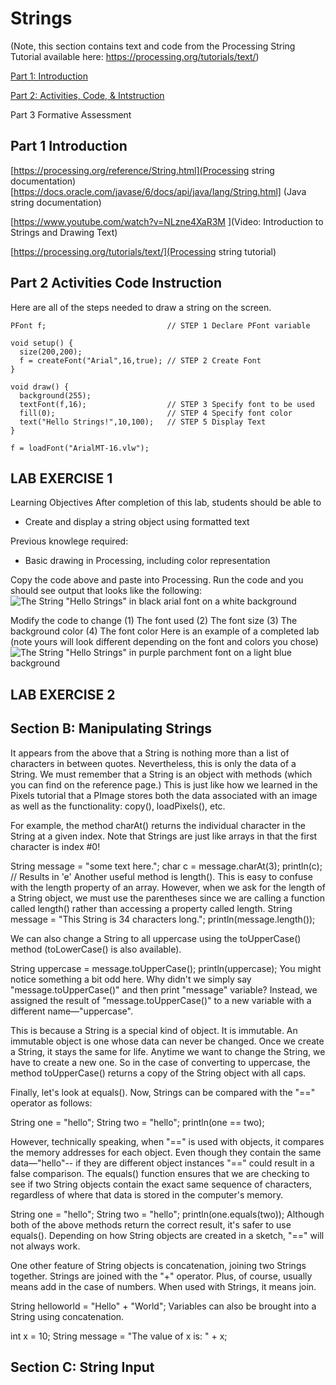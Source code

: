 # Strings
(Note, this section contains text and code from the Processing String Tutorial available here: https://processing.org/tutorials/text/)

[Part 1: Introduction](#part-1-introduction)

[Part 2: Activities, Code, & Intstruction](#part-2-activities-code-instruction)

Part 3 Formative Assessment

## Part 1 Introduction

[https://processing.org/reference/String.html](Processing string documentation)
[https://docs.oracle.com/javase/6/docs/api/java/lang/String.html] (Java string documentation)

[https://www.youtube.com/watch?v=NLzne4XaR3M ](Video: Introduction to Strings and Drawing Text)

[https://processing.org/tutorials/text/](Processing string tutorial)


## Part 2 Activities Code Instruction

Here are all of the steps needed to draw a string on the screen.

```
PFont f;                           // STEP 1 Declare PFont variable
  
void setup() {
  size(200,200);
  f = createFont("Arial",16,true); // STEP 2 Create Font
}

void draw() {
  background(255);
  textFont(f,16);                  // STEP 3 Specify font to be used
  fill(0);                         // STEP 4 Specify font color 
  text("Hello Strings!",10,100);   // STEP 5 Display Text
}

f = loadFont("ArialMT-16.vlw");
```

## LAB EXERCISE 1
Learning Objectives
After completion of this lab, students should be able to
* Create and display a string object using formatted text

Previous knowlege required:
* Basic drawing in Processing, including color representation

Copy the code above and paste into Processing. Run the code and you should see output that looks like the following:
![The String "Hello Strings" in black arial font on a white background](https://github.com/treinartz/APCS.ProcessingResources/blob/gh-pages/chapters/HelloString.png)

Modify the code to change
(1) The font used 
(2) The font size
(3) The background color
(4) The font color
Here is an example of a completed lab (note yours will look different depending on the font and colors you chose)
![The String "Hello Strings" in purple parchment font on a light blue background](https://github.com/treinartz/APCS.ProcessingResources/blob/gh-pages/chapters/HelloString2.png)

## LAB EXERCISE 2

## Section B: Manipulating Strings
It appears from the above that a String is nothing more than a list of characters in between quotes. Nevertheless, this is only the data of a String. We must remember that a String is an object with methods (which you can find on the reference page.) This is just like how we learned in the Pixels tutorial that a PImage stores both the data associated with an image as well as the functionality: copy(), loadPixels(), etc.

For example, the method charAt() returns the individual character in the String at a given index. Note that Strings are just like arrays in that the first character is index #0!

String message = "some text here.";
char c = message.charAt(3);
println(c);                // Results in 'e'
Another useful method is length(). This is easy to confuse with the length property of an array. However, when we ask for the length of a String object, we must use the parentheses since we are calling a function called length() rather than accessing a property called length.
String message = "This String is 34 characters long.";
println(message.length());

We can also change a String to all uppercase using the toUpperCase() method (toLowerCase() is also available).

String uppercase = message.toUpperCase();
println(uppercase); 
You might notice something a bit odd here. Why didn't we simply say "message.toUpperCase()" and then print "message" variable? Instead, we assigned the result of "message.toUpperCase()" to a new variable with a different name—"uppercase".

This is because a String is a special kind of object. It is immutable. An immutable object is one whose data can never be changed. Once we create a String, it stays the same for life. Anytime we want to change the String, we have to create a new one. So in the case of converting to uppercase, the method toUpperCase() returns a copy of the String object with all caps.

Finally, let's look at equals(). Now, Strings can be compared with the "==" operator as follows:

String one = "hello";
String two = "hello";
println(one == two);

However, technically speaking, when "==" is used with objects, it compares the memory addresses for each object. Even though they contain the same data—"hello"-- if they are different object instances "==" could result in a false comparison. The equals() function ensures that we are checking to see if two String objects contain the exact same sequence of characters, regardless of where that data is stored in the computer's memory.

String one = "hello";
String two = "hello";
println(one.equals(two));
Although both of the above methods return the correct result, it's safer to use equals(). Depending on how String objects are created in a sketch, "==" will not always work.

One other feature of String objects is concatenation, joining two Strings together. Strings are joined with the "+" operator. Plus, of course, usually means add in the case of numbers. When used with Strings, it means join.

String helloworld = "Hello" + "World";
Variables can also be brought into a String using concatenation.

int x = 10;
String message = "The value of x is: " + x;

## Section C: String Input
